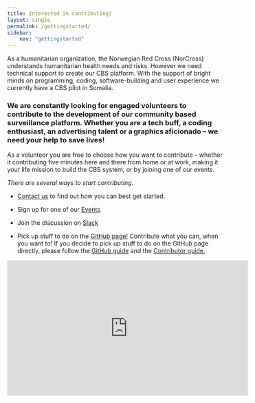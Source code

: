 ```yaml
---
title: Interested in contributing?
layout: single
permalink: /gettingstarted/
sidebar:
    nav: "gettingstarted"
---
```


As a humanitarian organization, the Norwegian Red Cross (NorCross) understands humanitarian health needs and risks. However we need technical support to create our CBS platform. With the support of bright minds on programming, coding, software-building and user experience we currently have a CBS pilot in Somalia. 

### We are constantly looking for engaged volunteers to contribute to the development of our community based surveillance platform. Whether you are a tech buff, a coding enthusiast, an advertising talent or a graphics aficionado – we need your help to save lives! 

As a volunteer you are free to choose how you want to contribute – whether it contributing five minutes here and there from home or at work, making it your life mission to build the CBS system, or by joining one of our events.  

*There are several ways to start contributing.*  

* [Contact us](https://cbsrc.org/contactus/) to find out how you can best get started.  

* Sign up for one of our [Events](https://cbsrc.org/contribute/events/)  

* Join the discussion on [Slack](https://cbsv2.slack.com)  

* Pick up stuff to do on the [GitHub page!](https://github.com/IFRCGo/cbs) Contribute what you can, when you want to! If you decide to pick up stuff to do on the GitHub page directly, please follow the [GitHub guide](https://src.cbsrc.org/contribute/githubguide/) and the [Contributor guide.](https://github.com/IFRCGo/cbs/blob/master/Documentation/Contribution/contributing.md)   

<iframe src="https://www.youtube.com/embed/9E46qQnjfbI" width="560" height="315" frameborder="0"> </iframe>


